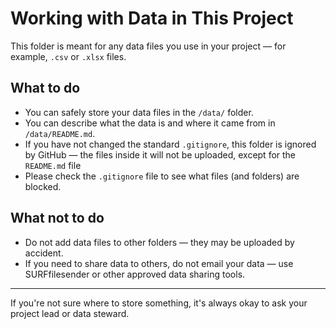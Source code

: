 # Working with Data in This Project

This folder is meant for any data files you use in your project — for example, `.csv` or `.xlsx` files.

## What to do

- You can safely store your data files in the `/data/` folder.
- You can describe what the data is and where it came from in `/data/README.md`.
- If you have not changed the standard `.gitignore`, this folder is ignored by GitHub — the files inside it will not be uploaded, except for the `README.md` file
- Please check the `.gitignore` file to see what files (and folders) are blocked.

## What not to do

- Do not add data files to other folders — they may be uploaded by accident.
- If you need to share data to others, do not email your data — use SURFfilesender or other approved data sharing tools.

---

If you're not sure where to store something, it's always okay to ask your project lead or data steward.
